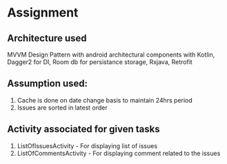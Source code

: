 # Assignment

## Architecture used
 MVVM Design Pattern with android architectural components with Kotlin, Dagger2 for DI, Room db for persistance storage,
 Rxjava, Retrofit


## Assumption used:
1. Cache is done on date change basis to maintain 24hrs period
1. Issues are sorted in latest order

## Activity associated for given tasks
1. ListOfIssuesActivity - For displaying list of issues
1. ListOfCommentsActivity - For displaying comment related to the issues



